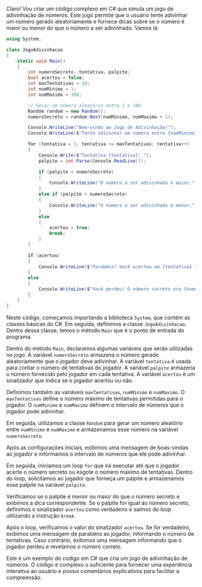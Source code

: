 Claro! Vou criar um código complexo em C# que simula um jogo de adivinhação de números. Este jogo permite que o usuário tente adivinhar um número gerado aleatoriamente e fornece dicas sobre se o número é maior ou menor do que o número a ser adivinhado. Vamos lá:

```csharp
using System;

class JogoAdivinhacao
{
    static void Main()
    {
        int numeroSecreto, tentativa, palpite;
        bool acertou = false;
        int maxTentativas = 10;
        int numMinimo = 1;
        int numMaximo = 100;

        // Gerar um número aleatório entre 1 e 100
        Random random = new Random();
        numeroSecreto = random.Next(numMinimo, numMaximo + 1);

        Console.WriteLine("Bem-vindo ao Jogo de Adivinhação!");
        Console.WriteLine($"Tente adivinhar um número entre {numMinimo} e {numMaximo}.");

        for (tentativa = 1; tentativa <= maxTentativas; tentativa++)
        {
            Console.Write($"Tentativa {tentativa}: ");
            palpite = int.Parse(Console.ReadLine());

            if (palpite < numeroSecreto)
            {
                Console.WriteLine("O número a ser adivinhado é maior.");
            }
            else if (palpite > numeroSecreto)
            {
                Console.WriteLine("O número a ser adivinhado é menor.");
            }
            else
            {
                acertou = true;
                break;
            }
        }

        if (acertou)
        {
            Console.WriteLine($"Parabéns! Você acertou em {tentativa} tentativas.");
        }
        else
        {
            Console.WriteLine($"Você perdeu! O número correto era {numeroSecreto}.");
        }
    }
}
```

Neste código, começamos importando a biblioteca `System`, que contém as classes básicas do C#. Em seguida, definimos a classe `JogoAdivinhacao`. Dentro dessa classe, temos o método `Main` que é o ponto de entrada do programa.

Dentro do método `Main`, declaramos algumas variáveis que serão utilizadas no jogo. A variável `numeroSecreto` armazena o número gerado aleatoriamente que o jogador deve adivinhar. A variável `tentativa` é usada para contar o número de tentativas do jogador. A variável `palpite` armazena o número fornecido pelo jogador em cada tentativa. A variável `acertou` é um sinalizador que indica se o jogador acertou ou não.

Definimos também as variáveis `maxTentativas`, `numMinimo` e `numMaximo`. O `maxTentativas` define o número máximo de tentativas permitidas para o jogador. O `numMinimo` e `numMaximo` definem o intervalo de números que o jogador pode adivinhar.

Em seguida, utilizamos a classe `Random` para gerar um número aleatório entre `numMinimo` e `numMaximo` e armazenamos esse número na variável `numeroSecreto`.

Após as configurações iniciais, exibimos uma mensagem de boas-vindas ao jogador e informamos o intervalo de números que ele pode adivinhar.

Em seguida, iniciamos um loop `for` que irá executar até que o jogador acerte o número secreto ou esgote o número máximo de tentativas. Dentro do loop, solicitamos ao jogador que forneça um palpite e armazenamos esse palpite na variável `palpite`.

Verificamos se o palpite é menor ou maior do que o número secreto e exibimos a dica correspondente. Se o palpite for igual ao número secreto, definimos o sinalizador `acertou` como verdadeiro e saímos do loop utilizando a instrução `break`.

Após o loop, verificamos o valor do sinalizador `acertou`. Se for verdadeiro, exibimos uma mensagem de parabéns ao jogador, informando o número de tentativas. Caso contrário, exibimos uma mensagem informando que o jogador perdeu e revelamos o número correto.

Este é um exemplo de código em C# que cria um jogo de adivinhação de números. O código é complexo o suficiente para fornecer uma experiência interativa ao usuário e possui comentários explicativos para facilitar a compreensão.